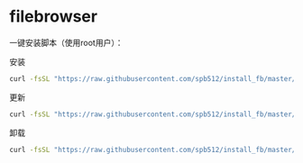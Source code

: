 # filebrowser

一键安装脚本（使用root用户）：

安装
```bash
curl -fsSL "https://raw.githubusercontent.com/spb512/install_fb/master/install_fb.sh" | bash -s install
```
更新
```bash
curl -fsSL "https://raw.githubusercontent.com/spb512/install_fb/master/install_fb.sh" | bash -s update
```
卸载
```bash
curl -fsSL "https://raw.githubusercontent.com/spb512/install_fb/master/install_fb.sh" | bash -s uninstall
```

